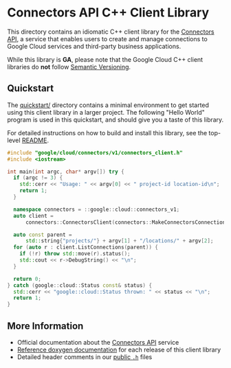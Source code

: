 # Connectors API C++ Client Library

This directory contains an idiomatic C++ client library for the
[Connectors API][cloud-service-docs], a service that enables users to create and
manage connections to Google Cloud services and third-party business
applications.

While this library is **GA**, please note that the Google Cloud C++ client
libraries do **not** follow [Semantic Versioning](https://semver.org/).

## Quickstart

The [quickstart/](quickstart/README.md) directory contains a minimal environment
to get started using this client library in a larger project. The following
"Hello World" program is used in this quickstart, and should give you a taste of
this library.

For detailed instructions on how to build and install this library, see the
top-level [README](/README.md#building-and-installing).

<!-- inject-quickstart-start -->

```cc
#include "google/cloud/connectors/v1/connectors_client.h"
#include <iostream>

int main(int argc, char* argv[]) try {
  if (argc != 3) {
    std::cerr << "Usage: " << argv[0] << " project-id location-id\n";
    return 1;
  }

  namespace connectors = ::google::cloud::connectors_v1;
  auto client =
      connectors::ConnectorsClient(connectors::MakeConnectorsConnection());

  auto const parent =
      std::string{"projects/"} + argv[1] + "/locations/" + argv[2];
  for (auto r : client.ListConnections(parent)) {
    if (!r) throw std::move(r).status();
    std::cout << r->DebugString() << "\n";
  }

  return 0;
} catch (google::cloud::Status const& status) {
  std::cerr << "google::cloud::Status thrown: " << status << "\n";
  return 1;
}
```

<!-- inject-quickstart-end -->

## More Information

- Official documentation about the [Connectors API][cloud-service-docs] service
- [Reference doxygen documentation][doxygen-link] for each release of this
  client library
- Detailed header comments in our [public `.h`][source-link] files

[cloud-service-docs]: https://cloud.google.com/apigee/docs/api-platform/connectors/about-connectors
[doxygen-link]: https://googleapis.dev/cpp/google-cloud-connectors/latest/
[source-link]: https://github.com/googleapis/google-cloud-cpp/tree/main/google/cloud/connectors
